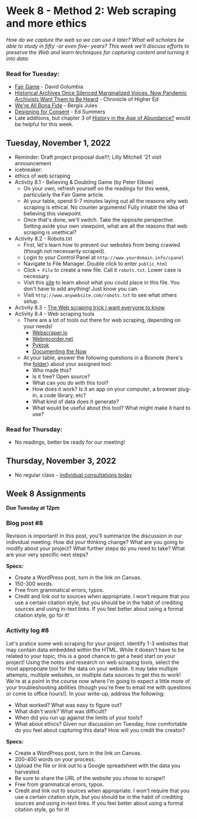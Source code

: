 # Week 8 - Method 2: Web scraping and more ethics 

*How do we capture the web so we can use it later? What will scholars be able to study in fifty -or even five– years? This week we’ll discuss efforts to preserve the Web and learn techniques for capturing content and turning it into data.*

### Read for Tuesday:
* [Fair Game](https://reallifemag.com/fair-game/) - David Golumbia
* [Historical Archives Once Silenced Marginalized Voices. Now Pandemic Archivists Want Them to Be Heard](https://www.chronicle.com/article/historical-archives-once-silenced-marginalized-voices-now-pandemic-archivists-want-them-to-be-heard/) - Chronicle of Higher Ed
* [We're All Bona Fide](https://medium.com/on-archivy/were-all-bona-fide-f502bdaea029) - Bergis Jules
* [Designing for Consent](https://news.docnow.io/designing-for-consent-2f9e9cb2ab4f) - Ed Summers
* Late additions, but chapter 3 of [History in the Age of Abundance?](https://ebookcentral.proquest.com/lib/wlu/reader.action?docID=5732673) would be helpful for this week.  


## Tuesday, November 1, 2022
* Reminder: Draft project proposal due!!!; Lilly Mitchell '21 visit announcement
* icebreaker: 
* ethics of web scraping
* Activity 8.1 - Believing & Doubting Game (by Peter Elbow)
	* On your own, refresh yourself on the readings for this week, particularly the Fair Game article. 
	* At your table, spend 5-7 minutes laying out all the reasons why web scraping is ethical. No counter arguments! Fully inhabit the idea of believing this viewpoint.
	* Once that's done, we'll switch. Take the opposite perspective. Setting aside your own viewpoint, what are all the reasons that web scraping is unethical? 
* Activity 8.2 - Robots.txt
	* First, let's learn how to prevent our websites from being crawled (though not necessarily scraped). 
	* Login to your Control Panel at `http://www.yourdomain.info/cpanel`
	* Navigate to File Manager. Double click to enter `public_html`
	* Click `+ File` to create a new file. Call it `robots.txt`. Lower case is necessary.
	* Visit this [site](https://moz.com/learn/seo/robotstxt) to learn about what you could place in this file. You don't have to add anything! Just know you can. 
	* Visit `http://www.anywebsite.com/robots.txt` to see what others setup. 
* Activity 8.3 - [The Web scraping trick I want everyone to know](https://www.octoparse.com/blog/simple-web-scraping-using-google-sheets)
* Activity 8.4 - Web scraping tools
	* There are a lot of tools out there for web scraping, depending on your needs!
		* [Webscraper.io](https://webscraper.io)
		* [Webrecorder.net](https://webrecorder.net/tools)
		* [Pyktok](https://github.com/dfreelon/pyktok)
		* [Documenting the Now](http://www.docnow.io/docnow-app/)
	* At your table, answer the following questions in a Boxnote (here's the [folder](https://wlu.app.box.com/folder/180134412494)) about your assigned tool:
		* Who made this? 
		* Is it free? Open source? 
		* What can you do with this tool?
		* How does it work? Is it an app on your computer, a browser plug-in, a code library, etc? 
		* What kind of data does it generate? 
		* What would be useful about this tool? What might make it hard to use? 


### Read for Thursday:
* No readings, better be ready for our meeting! 

## Thursday, November 3, 2022
*  No regular class - [individual consultations today](https://wlu.app.box.com/notes/1045398550690)

## Week 8 Assignments

**Due Tuesday at 12pm**

### Blog post #8 

Revision is important! In this post, you'll summarize the discussion in our individual meeting. How did your thinking change? What are you going to modify about your project? What further steps do you need to take? What are your very specific next steps?  

**Specs:** 
* Create a WordPress post, turn in the link on Canvas.
* 150-300 words. 
* Free from grammatical errors, typos. 
* Credit and link out to sources when appropriate. I won't require that you use a certain citation style, but you should be in the habit of crediting sources and using in-text links. If you feel better about using a formal citation style, go for it! 

### Activity log #8

Let's pratice some web scraping for your project. Identify 1-3 websites that may contain data embedded within the HTML. While it doesn't have to be related to your topic, this is a good chance to get a head start on your project! Using the notes and research on web scraping tools, select the most appropriate tool for the data on your website. It may take multiple attempts, multiple websites, or multiple data sources to get this to work! We're at a point in the course now where I'm going to expect a little more of your troubleshooting abilities (though you're free to email me with questions or come to office hours!). In your write-up, address the following:

* What worked? What was easy to figure out? 
* What didn't work? What was difficult?
* When did you run up against the limits of your tools? 
* What about ethics? Given our discussion on Tuesday, how comfortable do you feel about capturing this data? How will you credit the creator? 

**Specs:** 

* Create a WordPress post, turn in the link on Canvas.
* 200-400 words on your process.
* Upload the file or link out to a Google spreadsheet with the data you harvested.
* Be sure to share the URL of the website you chose to scrape!! 
* Free from grammatical errors, typos. 
* Credit and link out to sources when appropriate. I won't require that you use a certain citation style, but you should be in the habit of crediting sources and using in-text links. If you feel better about using a formal citation style, go for it! 

